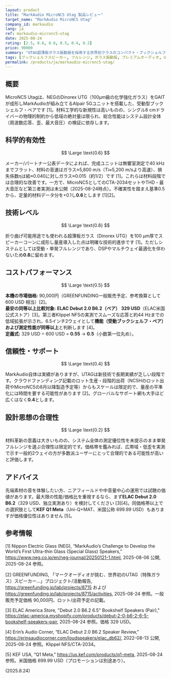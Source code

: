 ```yaml
---
layout: product
title: "MarkAudio MicroNC5 Utag 製品レビュー"
target_name: "MarkAudio MicroNC5 Utag"
company_id: markaudio
lang: ja
ref: markaudio-micronc5-utag
date: 2025-08-24
rating: [2.5, 0.6, 0.8, 0.5, 0.4, 0.2]
price: 90000
summary: "UTAG超薄板ガラス振動板を採用する世界初クラスのコンパクト・ブックシェルフ。高域の拡張性など材料レベルの優位性は示される一方、8cmフルレンジゆえの低域出力と、実測データ未公開の現時点では、実証済み2ウェイ機に対するコストパフォーマンスが課題です。"
tags: [ブックシェルフスピーカー, フルレンジ, ガラス振動板, プレミアムオーディオ, UTAG技術]
permalink: /products/ja/markaudio-micronc5-utag/
---
```


## 概要

MicroNC5 Utagは、NEGのDinorex UTG（100µm級の化学強化ガラス）をGAITが成形しMarkAudioが組み立てるAlpair 5Gユニットを搭載した、受動型ブックシェルフ・ペアです [1]。材料工学的な新規性は高いものの、シングル8 cmドライバーの物理的制約から低域の絶対量は限られ、総合性能はシステム設計全体（周波数応答、歪、最大音圧）の検証に依存します。

## 科学的有効性

$$ \Large \text{0.6} $$

メーカー/パートナー公表データによれば、完成ユニットは無響室測定で40 kHzまでフラット、材料の音速はガラス≈5,800 m/s（Ti≈5,200 m/sより高速）、損失係数ηは紙≈0.040に対しガラス≈0.015（約1/2）です [1]。これらは材料段階では合理的な改善です。一方で、MicroNC5としてのCTA-2034セットやTHD・最大音圧など第三者実測は未公開（2025-08-24時点）。不確実性を踏まえ基準0.5から、定量的材料データ分を+0.1し**0.6**とします [1][2]。

## 技術レベル

$$ \Large \text{0.8} $$

折り曲げ可能用途でも使われる超薄板ガラス（Dinorex UTG）を100 µm厚でスピーカーコーンに成形し量産導入した点は明確な技術的進歩です [1]。ただしシステムとしては受動・単発フルレンジであり、DSPやマルチウェイ最適化を伴わないため**0.8**に留めます。

## コストパフォーマンス

$$ \Large \text{0.5} $$

**本機の市場価格:** 90,000円（GREENFUNDING一般販売予定、参考換算として 600 USD 相当）[2]。  
**最安の同等以上比較対象:** **ELAC Debut 2.0 B6.2（ペア）** **329 USD**（ELAC米国公式ストア）[3]。第三者Klippel NFSの実測でスムーズな応答と約44 Hzまでの低域拡張が示され、6.5インチ2ウェイとして**機能（受動ブックシェルフ・ペア）および測定性能が同等以上**と判断します [4]。  
**定義式:** 329 USD ÷ 600 USD = **0.55** → **0.5**（小数第一位丸め）。

## 信頼性・サポート

$$ \Large \text{0.4} $$

MarkAudio自体は実績がありますが、UTAGは新技術で長期実績が乏しい段階です。クラウドファンディング記載のロット生産・段階的出荷（NC5Hのロット出荷やMicroNC5の8月以降製造予定等）からもスケールは限定的で、量産の平準化には時間を要する可能性があります [2]。グローバルなサポート網も大手ほど広くはなく**0.4**とします。

## 設計思想の合理性

$$ \Large \text{0.2} $$

材料革新の意義は大きいものの、システム全体の測定優位性を未提示のまま単発フルレンジを選ぶ合理性は限定的です。価格帯を鑑みれば、広帯域・低歪を実測で示す一般的2ウェイの方が多数派ユーザーにとって合理的である可能性が高いと評価します。

## アドバイス

先端素材の音を体験したい方、ニアフィールドや中音量中心の運用では試聴の価値があります。最大限の性能/価格比を重視するなら、まず**ELAC Debut 2.0 B6.2**（329 USD、独立実測あり）を検討してください [3][4]。同価格帯以上での選択肢として**KEF Q1 Meta**（Uni-Q+MAT、米国公称 699.99 USD）もありますが価格優位性はありません [5]。

## 参考情報

[1] Nippon Electric Glass (NEG), “MarkAudio’s Challenge to Develop the World’s First Ultra-thin Glass (Special Glass) Speakers,” https://www.neg.co.jp/en/neg-journal/20250121-1.html, 2025-08-06 公開, 2025-08-24 参照。

[2] GREENFUNDING, 「マークオーディオが挑む、世界初のUTAG（特殊ガラス）スピーカー…」プロジェクト/活動報告, https://greenfunding.jp/lab/projects/8715 および https://greenfunding.jp/lab/projects/8715/activities, 2025-08-24 参照。一般販売予定価格 90,000円、ロット/出荷予定の記載。

[3] ELAC America Store, "Debut 2.0 B6.2 6.5" Bookshelf Speakers (Pair)," https://elac-america.myshopify.com/products/debut-2-0-b6-2-6-5-bookshelf-speakers-pair, 2025-08-24 参照。価格 329 USD。

[4] Erin’s Audio Corner, “ELAC Debut 2.0 B6.2 Speaker Review,” https://erinsaudiocorner.com/loudspeakers/elac_db62/, 2022-08-13 公開, 2025-08-24 参照。Klippel NFS/CTA-2034。

[5] KEF USA, “Q1 Meta,” https://us.kef.com/products/q1-meta, 2025-08-24 参照。米国価格 699.99 USD（プロモーションは別途あり）。

(2025.8.24)

